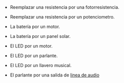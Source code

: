 * Reemplazar una resistencia por una fotorresistencia.

* Reemplazar una resistencia por un potenciometro.

* La batería por un motor.

* La batería por un panel solar.

* El LED por un motor.

* El LED por un parlante.

* El LED por un llavero musical.

* El parlante por una salida de [linea de audio](solucion500.md)









